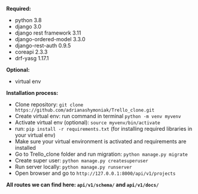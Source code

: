 **Required:**
* python 3.8
* django 3.0
* django rest framework 3.11
* django-ordered-model 3.3.0
* django-rest-auth 0.9.5
* coreapi 2.3.3
* drf-yasg 1.17.1

**Optional:**
* virtual env

**Installation process:**
* Clone repository: `git clone https://github.com/adrianashymoniak/Trello_clone.git`
* Create virtual env: run command in terminal `python -m venv myvenv`
* Activate virtual env (optional): `source myvenv/bin/activate`
* run: `pip install -r requirements.txt` (for installing required libraries in your virtual env)
* Make sure your virtual environment is activated and requirements are installed
* Go to Trello_clone folder and run migration: `python manage.py migrate`
* Create super user: `python manage.py createsuperuser`
* Run server locally: `python manage.py runserver`
* Open browser and go to `http://127.0.0.1:8000/api/v1/projects`

**All routes we can find here: `api/v1/schema/` and `api/v1/docs/`**